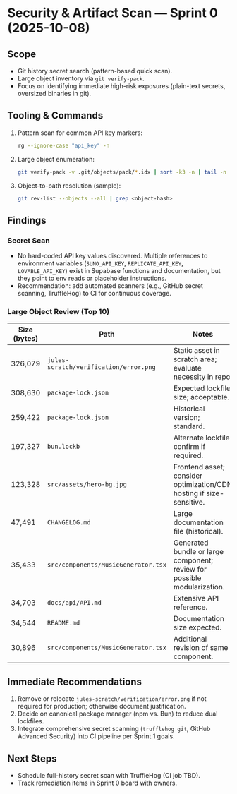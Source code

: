 # Security & Artifact Scan — Sprint 0 (2025-10-08)

## Scope
- Git history secret search (pattern-based quick scan).
- Large object inventory via `git verify-pack`.
- Focus on identifying immediate high-risk exposures (plain-text secrets, oversized binaries in git).

## Tooling & Commands
1. Pattern scan for common API key markers:
   ```bash
   rg --ignore-case "api_key" -n
   ```
2. Large object enumeration:
   ```bash
   git verify-pack -v .git/objects/pack/*.idx | sort -k3 -n | tail -n 10
   ```
3. Object-to-path resolution (sample):
   ```bash
   git rev-list --objects --all | grep <object-hash>
   ```

## Findings
### Secret Scan
- No hard-coded API key values discovered. Multiple references to environment variables (`SUNO_API_KEY`, `REPLICATE_API_KEY`, `LOVABLE_API_KEY`) exist in Supabase functions and documentation, but they point to env reads or placeholder instructions.
- Recommendation: add automated scanners (e.g., GitHub secret scanning, TruffleHog) to CI for continuous coverage.

### Large Object Review (Top 10)
| Size (bytes) | Path | Notes |
|--------------|------|-------|
| 326,079 | `jules-scratch/verification/error.png` | Static asset in scratch area; evaluate necessity in repo. |
| 308,630 | `package-lock.json` | Expected lockfile size; acceptable. |
| 259,422 | `package-lock.json` | Historical version; standard. |
| 197,327 | `bun.lockb` | Alternate lockfile; confirm if required. |
| 123,328 | `src/assets/hero-bg.jpg` | Frontend asset; consider optimization/CDN hosting if size-sensitive. |
| 47,491 | `CHANGELOG.md` | Large documentation file (historical). |
| 35,433 | `src/components/MusicGenerator.tsx` | Generated bundle or large component; review for possible modularization. |
| 34,703 | `docs/api/API.md` | Extensive API reference. |
| 34,544 | `README.md` | Documentation size expected. |
| 30,896 | `src/components/MusicGenerator.tsx` | Additional revision of same component. |

## Immediate Recommendations
1. Remove or relocate `jules-scratch/verification/error.png` if not required for production; otherwise document justification.
2. Decide on canonical package manager (npm vs. Bun) to reduce dual lockfiles.
3. Integrate comprehensive secret scanning (`trufflehog git`, GitHub Advanced Security) into CI pipeline per Sprint 1 goals.

## Next Steps
- Schedule full-history secret scan with TruffleHog (CI job TBD).
- Track remediation items in Sprint 0 board with owners.
